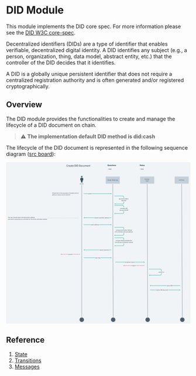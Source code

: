 # DID Module 


This module implements the DID core spec. For more information please see the [DID W3C core-spec](https://w3c.github.io/did-core/).

Decentralized identifiers (DIDs) are a type of identifier that enables verifiable, decentralized digital identity. A DID identifies any subject (e.g., a person, organization, thing, data model, abstract entity, etc.) that the controller of the DID decides that it identifies.

A DID is a globally unique persistent identifier that does not require a centralized registration authority and is often generated and/or registered cryptographically.

## Overview 

The DID module provides the functionalities to create and manage the lifecycle of a DID document on chain.

> :warning: **The implementation default DID method is did:cash**

The lifecycle of the DID document is represented in the following sequence diagram ([src board](https://whimsical.com/did-module-tx-process-263fkjvvNa939A1yjzZUep)):

![DID Creation](./docs/assets/DID%20Module%20Tx%20process.png)

## Reference

1. [State](./docs/02_state.md)
2. [Transitions](./docs/03_state_transitions.md)
3. [Messages](./docs/04_messages.md)

